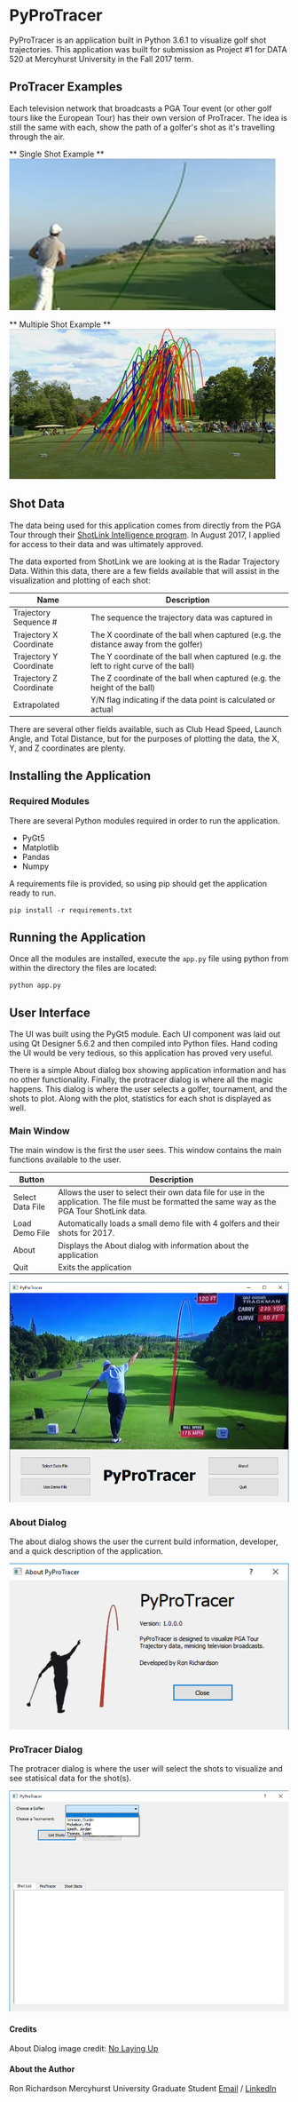 # PyProTracer

PyProTracer is an application built in Python 3.6.1 to visualize golf shot trajectories. This application was built for submission as Project #1 for DATA 520 at Mercyhurst University in the Fall 2017 term.

## ProTracer Examples

Each television network that broadcasts a PGA Tour event (or other golf tours like the European Tour) has their own version of ProTracer.  The idea is still the same with each, show the path of a golfer's shot as it's travelling through the air. 

** Single Shot Example **
![alt text](resources/protracer-single.jpg)


** Multiple Shot Example ** 
![alt text](resources/protracer-multi.jpg)

## Shot Data

The data being used for this application comes from directly from the PGA Tour through their [ShotLink Intelligence program](https://www.pgatour.com/stats/shotlinkintelligence/overview.html). In August 2017, I applied for access to their data and was ultimately approved. 

The data exported from ShotLink we are looking at is the Radar Trajectory Data. Within this data, there are a few fields available that will assist in the visualization and plotting of each shot:

Name | Description
--- | ---
Trajectory Sequence # | The sequence the trajectory data was captured in
Trajectory X Coordinate | The X coordinate of the ball when captured (e.g. the distance away from the golfer)
Trajectory Y Coordinate | The Y coordinate of the ball when captured (e.g. the left to right curve of the ball)
Trajectory Z Coordinate | The Z coordinate of the ball when captured (e.g. the height of the ball)
Extrapolated | Y/N flag indicating if the data point is calculated or actual

There are several other fields available, such as Club Head Speed, Launch Angle, and Total Distance, but for the purposes of plotting the data, the X, Y, and Z coordinates are plenty.

## Installing the Application
### Required Modules

There are several Python modules required in order to run the application. 
* PyGt5
* Matplotlib
* Pandas
* Numpy

A requirements file is provided, so using pip should get the application ready to run.

```
pip install -r requirements.txt
```

## Running the Application

Once all the modules are installed, execute the ```app.py``` file using python from within the directory the files are located:

```
python app.py
```

## User Interface

The UI was built using the PyGt5 module. Each UI component was laid out using Qt Designer 5.6.2 and then compiled into Python files. Hand coding the UI would be very tedious, so this application has proved very useful.

There is a simple About dialog box showing application information and has no other functionality.  Finally, the protracer dialog is where all the magic happens. This dialog is where the user selects a golfer, tournament, and the shots to plot. Along with the plot, statistics for each shot is displayed as well.

### Main Window

The main window is the first the user sees. This window contains the main functions available to the user.

Button | Description
--- | ---
Select Data File | Allows the user to select their own data file for use in the application. The file must be formatted the same way as the PGA Tour ShotLink data.
Load Demo File | Automatically loads a small demo file with 4 golfers and their shots for 2017.
About | Displays the About dialog with information about the application
Quit | Exits the application

![alt text](resources/app-main-window.png)

### About Dialog

The about dialog shows the user the current build information, developer, and a quick description of the application.

![alt text](resources/app-about-dialog.png)

### ProTracer Dialog

The protracer dialog is where the user will select the shots to visualize and see statisical data for the shot(s).

![alt text](resources/app-protracer-dialog.png)

#### Credits
About Dialog image credit: [No Laying Up](http://www.nolayingup.com/)


#### About the Author
Ron Richardson
Mercyhurst University Graduate Student
[Email](mailto:rricha67@lakers.mercyhurst.edu) / [LinkedIn](http://www.linkedin.com/in/rer145/)


